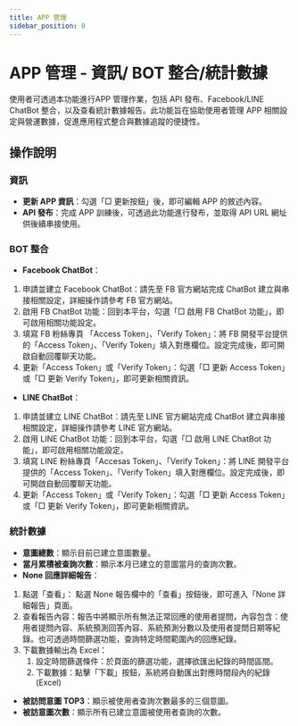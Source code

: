 ```yaml
---
title: APP 管理
sidebar_position: 0
---
```


# APP 管理 - 資訊/ BOT 整合/統計數據

使用者可透過本功能進行APP 管理作業，包括 API 發布、Facebook/LINE ChatBot 整合，以及查看統計數據報告。此功能旨在協助使用者管理 APP 相關設定與營運數據，促進應用程式整合與數據追蹤的便捷性。

## 操作說明

### 資訊

- **更新 APP 資訊**：勾選「□ 更新按鈕」後，即可編輯 APP 的敘述內容。
- **API 發布**：完成 APP 訓練後，可透過此功能進行發布，並取得 API URL 網址供後續串接使用。

### BOT 整合

- **Facebook ChatBot**：

1. 申請並建立 Facebook ChatBot：請先至 FB 官方網站完成 ChatBot 建立與串接相關設定，詳細操作請參考 FB 官方網站。
2. 啟用 FB ChatBot 功能：回到本平台，勾選「□ 啟用 FB ChatBot 功能」，即可啟用相關功能設定。
3. 填寫 FB 粉絲專頁 「Access Token」、「Verify Token」：將 FB 開發平台提供的「Access Token」、「Verify Token」填入對應欄位。設定完成後，即可開啟自動回覆聊天功能。
4. 更新「Access Token」或「Verify Token」：勾選「□ 更新 Access Token」或「□ 更新 Verify Token」，即可更新相關資訊。

- **LINE ChatBot**：

1. 申請並建立 LINE ChatBot：請先至 LINE 官方網站完成 ChatBot 建立與串接相關設定，詳細操作請參考 LINE 官方網站。
2. 啟用 LINE ChatBot 功能：回到本平台，勾選「□ 啟用 LINE ChatBot 功能」，即可啟用相關功能設定。
3. 填寫 LINE 粉絲專頁「Accesas Token」、「Verify Token」：將 LINE 開發平台提供的「Access Token」、「Verify Token」填入對應欄位。設定完成後，即可開啟自動回覆聊天功能。
4. 更新「Access Token」或「Verify Token」：勾選「□ 更新 Access Token」或「□ 更新 Verify Token」，即可更新相關資訊。

### 統計數據

- **意圖總數**：顯示目前已建立意圖數量。
- **當月累積被查詢次數**：顯示本月已建立的意圖當月的查詢次數。
- **None 回應詳細報告**：

1. 點選「查看」： 點選 None 報告欄中的「查看」按鈕後，即可進入「None 詳細報告」頁面。
2. 查看報告內容：報告中將顯示所有無法正常回應的使用者提問，內容包含：使用者提問內容、系統預測回答內容、系統預測分數以及使用者提問日期等紀錄。也可透過時間篩選功能，查詢特定時間範圍內的回應紀錄。
3. 下載數據輸出為 Excel：
   1. 設定時間篩選條件：於頁面的篩選功能，選擇欲匯出紀錄的時間區間。
   2. 下載數據：點擊「下載」按鈕，系統將自動匯出對應時間段內的紀錄(Excel)

- **被訪問意圖 TOP3**：顯示被使用者查詢次數最多的三個意圖。
- **被訪意圖次數**：顯示所有已建立意圖被使用者查詢的次數。
